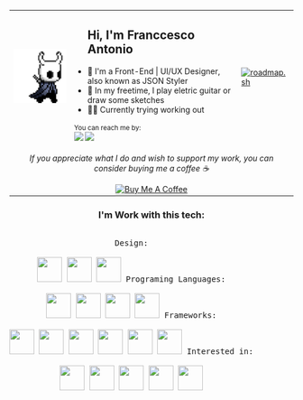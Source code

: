 <table align="center">
  <tr>
    <td>
      <img src="https://raw.githubusercontent.com/TanZng/TanZng/master/assets/hollor_knight3.gif" width="200"/>
    </td>
    <td>
      <ul style="list-style: outside;">
        <h2>Hi, I'm <b>Franccesco Antonio</b></h2>
        <li>🎨 I'm a Front-End | UI/UX Designer, also known as JSON Styler</li>
        <li>🎸 In my freetime, I play eletric guitar or draw some sketches</li>
        <li>🏋️‍♂ Currently trying working out</li>
      </ul>
        <small>You can reach me by: </small>
        <br />
        <a href="https://www.linkedin.com/in/franccesco-bordon"><img src="https://img.icons8.com/dusk/40/000000/linkedin.png"/></a>
        <a href="mailto:franccesco_@hotmail.com" target="_blank"><img src="https://img.icons8.com/dusk/40/000000/gmail.png"/></a>
    </td>
    <td>
      <a href="https://roadmap.sh">
        <img src="https://api.roadmap.sh/v1-badge/tall/64c0fe93fcdcf9c5d50e3742?variant=dark&roadmaps=frontend%2Cjavascript" alt="roadmap.sh"/>
      </a>
    </td>
  </tr>
  <tr>
    <td align="center" colspan="3">
      <p><i>If you appreciate what I do and wish to support my work, you can consider buying me a coffee ☕</i></p>
      <a href="https://www.buymeacoffee.com/tiesco" target="_blank">
        <img src="https://www.buymeacoffee.com/assets/img/custom_images/orange_img.png" alt="Buy Me A Coffee" style="height: 41px !important;width: 174px !important;box-shadow: 0px 3px 2px 0px rgba(190, 190, 190, 0.5) !important;-webkit-box-shadow: 0px 3px 2px 0px rgba(190, 190, 190, 0.5) !important;" >
      </a>
    </td>
  </tr>
</table>

<h3  align="center"><b>I'm Work with this tech: </b></h3>

<p style="display: inline-block;" align="center">
<kbd>
  <kbd>Design: </kbd>
  <br>
  <br>
  <img width="44" height="44" margin="auto" src="https://cdn.svgporn.com/logos/figma.svg" />
  <img width="44" height="44" margin="auto" src="https://cdn.svgporn.com/logos/html-5.svg" />
  <img width="44" height="44" margin="auto" src="https://cdn.svgporn.com/logos/css-3.svg" />
</kbd>
<kbd>
  <kbd>Programing Languages: </kbd>
  <br>
  <br>
  <img width="44" height="44" margin="auto" src="https://cdn.svgporn.com/logos/javascript.svg" />
  <img width="44" height="44" margin="auto" src="https://cdn.svgporn.com/logos/typescript-icon.svg" />
  <img width="44" height="44" margin="auto" src="https://cdn.svgporn.com/logos/java.svg" />
  <img width="44" height="44" margin="auto" src="https://cdn.svgporn.com/logos/python.svg" />
</kbd>
<kbd>
  <kbd>Frameworks: </kbd>
  <br>
  <br>
  <img width="44" height="44" margin="auto" src="https://cdn.svgporn.com/logos/tailwindcss-icon.svg" />
  <img width="44" height="44" margin="auto" src="https://cdn.svgporn.com/logos/bootstrap.svg" />
  <img width="44" height="44" margin="auto" src="https://cdn.svgporn.com/logos/sass.svg" />
  <img width="44" height="44" margin="auto" src="https://cdn.svgporn.com/logos/angular-icon.svg" />
  <img width="44" height="44" margin="auto" src="https://cdn.svgporn.com/logos/vue.svg" />
  <img width="44" height="44" margin="auto" src="https://cdn.svgporn.com/logos/react.svg" />
</kbd>

  
<kbd>
  <kbd>Interested in: </kbd>
  <br>
  <br>
  <img width="44" height="44" margin="auto" src="https://cdn.svgporn.com/logos/nuxt-icon.svg" />
  <img width="44" height="44" margin="auto" src="https://cdn.svgporn.com/logos/nextjs-icon.svg" />
  <img width="44" height="44" margin="auto" src="https://cdn.svgporn.com/logos/docker-icon.svg" />
  <img width="44" height="44" margin="auto" src="https://cdn.svgporn.com/logos/mysql.svg" />
  <img width="44" height="44" margin="auto" src="https://cdn.svgporn.com/logos/postgresql.svg" />
</kbd>
</p>

